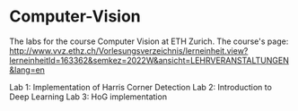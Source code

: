 # Computer-Vision
The labs for the course Computer Vision at ETH Zurich. The course's page: http://www.vvz.ethz.ch/Vorlesungsverzeichnis/lerneinheit.view?lerneinheitId=163362&semkez=2022W&ansicht=LEHRVERANSTALTUNGEN&lang=en

Lab 1: Implementation of Harris Corner Detection
Lab 2: Introduction to Deep Learning
Lab 3: HoG implementation
